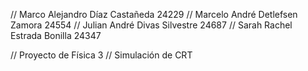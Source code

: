 // Marco Alejandro Díaz Castañeda 24229
// Marcelo André Detlefsen Zamora 24554
// Julian André Divas Silvestre 24687
// Sarah Rachel Estrada Bonilla 24347

// Proyecto de Física 3 
// Simulación de CRT
